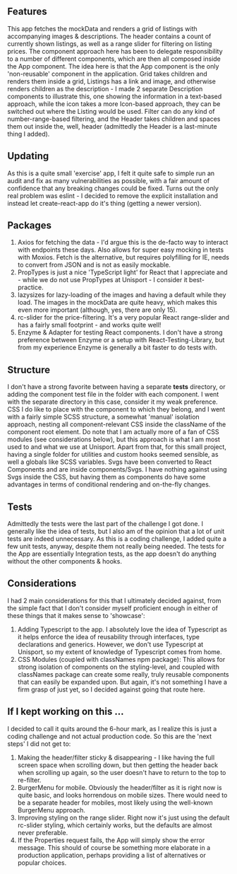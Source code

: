 ## Features
This app fetches the mockData and renders a grid of listings with accompanying images & descriptions. The header contains a count of currently shown listings, as well as a range slider for filtering on listing prices. 
The component approach here has been to delegate responsibility to a number of different components, which are then all composed inside the App component. The idea here is that the App component is the only 'non-reusable' component in the application. Grid takes children and renders them inside a grid, Listings has a link and image, and otherwise renders children as the description - I made 2 separate Description components to illustrate this, one showing the information in a text-based approach, while the icon takes a more Icon-based approach, they can be switched out where the Listing would be used.
Filter can do any kind of number-range-based filtering, and the Header takes children and spaces them out inside the, well, header (admittedly the Header is a last-minute thing I added).

## Updating
As this is a quite small 'exercise' app, I felt it quite safe to simple run an audit and fix as many vulnerabilities as possible, with a fair amount of confidence that any breaking changes could be fixed.
Turns out the only real problem was eslint - I decided to remove the explicit installation and instead let create-react-app do it's thing (getting a newer version).

## Packages
1. Axios for fetching the data - I'd argue this is the de-facto way to interact with endpoints these days. Also allows for super easy mocking in tests with Moxios. Fetch is the alternative, but requires polyfilling for IE, needs to convert from JSON and is not as easily mockable.
2. PropTypes is just a nice 'TypeScript light' for React that I appreciate and - while we do not use PropTypes at Unisport - I consider it best-practice.
3. lazysizes for lazy-loading of the images and having a default while they load. The images in the mockData are quite heavy, which makes this even more important (although, yes, there are only 15).
4. rc-slider for the price-filtering. It's a very popular React range-slider and has a fairly small footprint - and works quite well!
5. Enzyme & Adapter for testing React components. I don't have a strong preference between Enzyme or a setup with React-Testing-Library, but from my experience Enzyme is generally a bit faster to do tests with.

## Structure
I don't have a strong favorite between having a separate __tests__ directory, or adding the component test file in the folder with each component. I went with the separate directory in this case, consider it my weak preference.
CSS I do like to place with the component to which they belong, and I went with a fairly simple SCSS structure, a somewhat 'manual' isolation approach, nesting all component-relevant CSS inside the className of the component root element. Do note that I am actually more of a fan of CSS modules (see considerations below), but this approach is what I am most used to and what we use at Unisport.
Apart from that, for this small project, having a single folder for utilities and custom hooks seemed sensible, as well a globals like SCSS variables. 
Svgs have been converted to React Components and are inside components/Svgs. I have nothing against using Svgs inside the CSS, but having them as components do have some advantages in terms of conditional rendering and on-the-fly changes.

## Tests
Admittedly the tests were the last part of the challenge I got done. I generally like the idea of tests, but I also am of the opinion that a lot of unit tests are indeed unnecessary.
As this is a coding challenge, I added quite a few unit tests, anyway, despite them not really being needed.
The tests for the App are essentially Integration tests, as the app doesn't do anything without the other components & hooks.

## Considerations
I had 2 main considerations for this that I ultimately decided against, from the simple fact that I don't consider myself proficient enough in either of these things that it makes sense to 'showcase':
1. Adding Typescript to the app. I absolutely love the idea of Typescript as it helps enforce the idea of reusability through interfaces, type declarations and generics. However, we don't use Typescript at Unisport, so my extent of knowledge of Typescript comes from home.
2. CSS Modules (coupled with classNames npm package): This allows for strong isolation of components on the styling-level, and coupled with classNames package can create some really, truly reusable components that can easily be expanded upon. But again, it's not something I have a firm grasp of just yet, so I decided against going that route here.

## If I kept working on this ...
I decided to call it quits around the 6-hour mark, as I realize this is just a coding challenge and not actual production code. So this are the 'next steps' I did not get to:
1. Making the header/filter sticky & disappearing - I like having the full screen space when scrolling down, but then getting the header back when scrolling up again, so the user doesn't have to return to the top to re-filter.
2. BurgerMenu for mobile. Obviously the header/filter as it is right now is quite basic, and looks horrendous on mobile sizes. There would need to be a separate header for mobiles, most likely using the well-known BurgerMenu approach.
3. Improving styling on the range slider. Right now it's just using the default rc-slider styling, which certainly works, but the defaults are almost never preferable.
4. If the Properties request fails, the App will simply show the error message. This should of course be something more elaborate in a production application, perhaps providing a list of alternatives or popular choices.